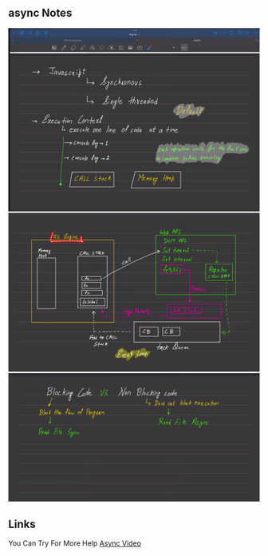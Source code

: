 ## async Notes

![alt text](<Screenshot 2024-04-07 000809.png>) 
![alt text](<Screenshot 2024-04-07 001254.png>) 
![alt text](<Screenshot 2024-04-07 000941.png>)


## Links
You Can Try For More Help [Async Video](https://www.youtube.com/watch?v=zgt5oTD3rRc&list=PLu71SKxNbfoBuX3f4EOACle2y-tRC5Q37&index=37&ab_channel=ChaiaurCode)